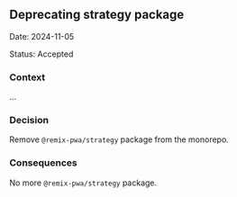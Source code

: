 ## Deprecating strategy package

Date: 2024-11-05

Status: Accepted

### Context

...

### Decision

Remove `@remix-pwa/strategy` package from the monorepo.

### Consequences

No more `@remix-pwa/strategy` package.
